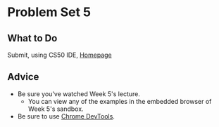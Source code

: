 # Problem Set 5

## What to Do

Submit, using CS50 IDE, [Homepage](https://docs.cs50.net/2018/fall/psets/5/homepage/homepage.html)

## Advice

* Be sure you've watched Week 5's lecture.
  * You can view any of the examples in the embedded browser of Week 5's sandbox.
* Be sure to use [Chrome DevTools](https://developers.google.com/web/tools/chrome-devtools/).
